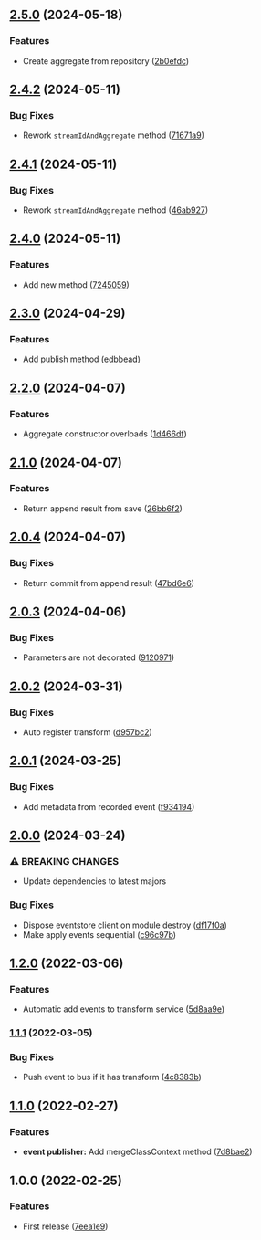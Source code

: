 ## [2.5.0](https://github.com/unlight/nestjs-cqrx/compare/v2.4.2...v2.5.0) (2024-05-18)


### Features

* Create aggregate from repository ([2b0efdc](https://github.com/unlight/nestjs-cqrx/commit/2b0efdc39a9fc4524b91ed37b02551ae1ec458e2))

## [2.4.2](https://github.com/unlight/nestjs-cqrx/compare/v2.4.1...v2.4.2) (2024-05-11)


### Bug Fixes

* Rework `streamIdAndAggregate` method ([71671a9](https://github.com/unlight/nestjs-cqrx/commit/71671a927cc45147fc7ee1ae192845ba57f51823))

## [2.4.1](https://github.com/unlight/nestjs-cqrx/compare/v2.4.0...v2.4.1) (2024-05-11)


### Bug Fixes

* Rework `streamIdAndAggregate` method ([46ab927](https://github.com/unlight/nestjs-cqrx/commit/46ab9273efd0e124eb1b6729e7db0765d724d7a3))

## [2.4.0](https://github.com/unlight/nestjs-cqrx/compare/v2.3.0...v2.4.0) (2024-05-11)


### Features

* Add new method ([7245059](https://github.com/unlight/nestjs-cqrx/commit/7245059b7676bde25a7e43d0b5150bf3c0a8b055))

## [2.3.0](https://github.com/unlight/nestjs-cqrx/compare/v2.2.0...v2.3.0) (2024-04-29)


### Features

* Add publish method ([edbbead](https://github.com/unlight/nestjs-cqrx/commit/edbbeadb23d9cd9da6968b2c66c3cc72ddb581b4))

## [2.2.0](https://github.com/unlight/nestjs-cqrx/compare/v2.1.0...v2.2.0) (2024-04-07)


### Features

* Aggregate constructor overloads ([1d466df](https://github.com/unlight/nestjs-cqrx/commit/1d466dfc493647ea15ebbe7583268db6d505a239))

## [2.1.0](https://github.com/unlight/nestjs-cqrx/compare/v2.0.4...v2.1.0) (2024-04-07)


### Features

* Return append result from save ([26bb6f2](https://github.com/unlight/nestjs-cqrx/commit/26bb6f2b2d4be926b85ef60d1e291930e3c9f0ea))

## [2.0.4](https://github.com/unlight/nestjs-cqrx/compare/v2.0.3...v2.0.4) (2024-04-07)


### Bug Fixes

* Return commit from append result ([47bd6e6](https://github.com/unlight/nestjs-cqrx/commit/47bd6e6daaf7e5cd8f330f15cfeecb15ebcf0787))

## [2.0.3](https://github.com/unlight/nestjs-cqrx/compare/v2.0.2...v2.0.3) (2024-04-06)


### Bug Fixes

* Parameters are not decorated ([9120971](https://github.com/unlight/nestjs-cqrx/commit/9120971f186a8b4ec40468e6c7eacffbaee31ee2))

## [2.0.2](https://github.com/unlight/nestjs-cqrx/compare/v2.0.1...v2.0.2) (2024-03-31)


### Bug Fixes

* Auto register transform ([d957bc2](https://github.com/unlight/nestjs-cqrx/commit/d957bc24837c396d244cbbd8117a5606a3134e11))

## [2.0.1](https://github.com/unlight/nestjs-cqrx/compare/v2.0.0...v2.0.1) (2024-03-25)


### Bug Fixes

* Add metadata from recorded event ([f934194](https://github.com/unlight/nestjs-cqrx/commit/f9341948547c7833a7f55fc4ddd3ea5dabb1f9e5))

## [2.0.0](https://github.com/unlight/nestjs-cqrx/compare/v1.2.0...v2.0.0) (2024-03-24)


### ⚠ BREAKING CHANGES

* Update dependencies to latest majors

### Bug Fixes

* Dispose eventstore client on module destroy ([df17f0a](https://github.com/unlight/nestjs-cqrx/commit/df17f0a4590916e79009d4fee2740d65785fce53))
* Make apply events sequential ([c96c97b](https://github.com/unlight/nestjs-cqrx/commit/c96c97b991d7a97840a7e2ed19cd5c263c879a83))

## [1.2.0](https://github.com/unlight/nestjs-cqrx/compare/v1.1.1...v1.2.0) (2022-03-06)


### Features

* Automatic add events to transform service ([5d8aa9e](https://github.com/unlight/nestjs-cqrx/commit/5d8aa9ea73a8bd48855053e2d1c03948cc642984))

### [1.1.1](https://github.com/unlight/nestjs-cqrx/compare/v1.1.0...v1.1.1) (2022-03-05)


### Bug Fixes

* Push event to bus if it has transform ([4c8383b](https://github.com/unlight/nestjs-cqrx/commit/4c8383b7cb62e53f9efefa14ba0ec993cceb51de))

## [1.1.0](https://github.com/unlight/nestjs-cqrx/compare/v1.0.0...v1.1.0) (2022-02-27)


### Features

* **event publisher:** Add mergeClassContext method ([7d8bae2](https://github.com/unlight/nestjs-cqrx/commit/7d8bae2a3cbdd882d20b8ef4b055cc31a0127498))

## 1.0.0 (2022-02-25)


### Features

* First release ([7eea1e9](https://github.com/unlight/nestjs-cqrx/commit/7eea1e924c8cee75103ea3d6c5355b1affd98d16))
